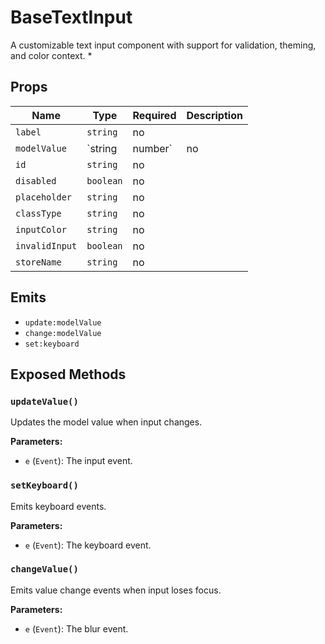 # BaseTextInput

A customizable text input component with support for validation, theming, and color context.
 *

## Props

| Name | Type | Required | Description |
|------|------|----------|-------------|
| `label` | `string` | no |  |
| `modelValue` | `string | number` | no |  |
| `id` | `string` | no |  |
| `disabled` | `boolean` | no |  |
| `placeholder` | `string` | no |  |
| `classType` | `string` | no |  |
| `inputColor` | `string` | no |  |
| `invalidInput` | `boolean` | no |  |
| `storeName` | `string` | no |  |

## Emits

- `update:modelValue`
- `change:modelValue`
- `set:keyboard`

## Exposed Methods

### `updateValue()`
Updates the model value when input changes.

**Parameters:**
- `e` (`Event`): The input event.

### `setKeyboard()`
Emits keyboard events.

**Parameters:**
- `e` (`Event`): The keyboard event.

### `changeValue()`
Emits value change events when input loses focus.

**Parameters:**
- `e` (`Event`): The blur event.

